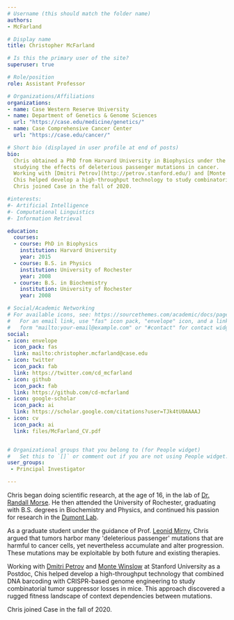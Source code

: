 ```yaml
---
# Username (this should match the folder name)
authors:
- McFarland

# Display name
title: Christopher McFarland

# Is this the primary user of the site?
superuser: true

# Role/position
role: Assistant Professor 

# Organizations/Affiliations
organizations:
- name: Case Western Reserve University
- name: Department of Genetics & Genome Sciences
  url: "https://case.edu/medicine/genetics/"
- name: Case Comprehensive Cancer Center
  url: "https://case.edu/cancer/"

# Short bio (displayed in user profile at end of posts)
bio: 
  Chris obtained a PhD from Harvard University in Biophysics under the guidance of [Leonid Mirny](http://mirnylab.mit.edu/), 
  studying the effects of deleterious passenger mutations in cancer. 
  Working with [Dmitri Petrov](http://petrov.stanford.edu/) and [Monte Winslow](https://med.stanford.edu/winslowlab.html) at Stanford University as a Postdoc,
  Chis helped develop a high-throughput technology to study combinatorial tumor suppressor losses in mice and their effects on clonal dynamics. 
  Chris joined Case in the fall of 2020.

#interests:
#- Artificial Intelligence
#- Computational Linguistics
#- Information Retrieval

education:
  courses:
  - course: PhD in Biophysics
    institution: Harvard University
    year: 2015
  - course: B.S. in Physics
    institution: University of Rochester
    year: 2008
  - course: B.S. in Biochemistry
    institution: University of Rochester
    year: 2008

# Social/Academic Networking
# For available icons, see: https://sourcethemes.com/academic/docs/page-builder/#icons
#   For an email link, use "fas" icon pack, "envelope" icon, and a link in the
#   form "mailto:your-email@example.com" or "#contact" for contact widget.
social:
- icon: envelope
  icon_pack: fas
  link: mailto:christopher.mcfarland@case.edu
- icon: twitter
  icon_pack: fab
  link: https://twitter.com/cd_mcfarland
- icon: github
  icon_pack: fab
  link: https://github.com/cd-mcfarland
- icon: google-scholar
  icon_pack: ai
  link: https://scholar.google.com/citations?user=TJk4tU0AAAAJ
- icon: cv
  icon_pack: ai
  link: files/McFarland_CV.pdf


# Organizational groups that you belong to (for People widget)
#   Set this to `[]` or comment out if you are not using People widget.
user_groups:
 - Principal Investigator

---
```


Chris began doing scientific research, at the age of 16, in the lab of [Dr. Randall Morse](https://www.wadsworth.org/senior-staff/randall-morse).
He then attended the University of Rochester, graduating with B.S. degrees in Biochemistry and Physics, and continued his passion for research in the [Dumont Lab](https://www.urmc.rochester.edu/people/20969202-mark-e-dumont).

As a graduate student under the guidance of Prof. [Leonid Mirny](http://mirnylab.mit.edu/), Chris argued that tumors harbor many 'deleterious passenger' mutations that are harmful to cancer cells, yet nevertheless accumulate and alter progression. 
These mutations may be exploitable by both future and existing therapies.

Working with [Dmitri Petrov](http://petrov.stanford.edu/) and [Monte Winslow](https://med.stanford.edu/winslowlab.html) at Stanford University as a Postdoc,
Chis helped develop a high-throughput technology that combined DNA barcoding with CRISPR-based genome engineering to study combinatorial tumor suppressor 
losses in mice. This approach discovered a rugged fitness landscape of context dependencies between mutations.

Chris joined Case in the fall of 2020.
